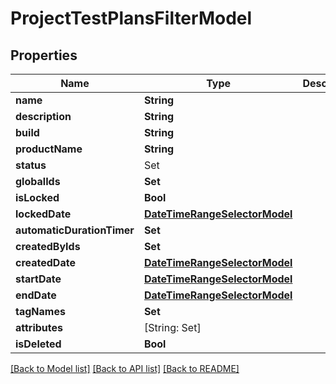 # ProjectTestPlansFilterModel

## Properties
Name | Type | Description | Notes
------------ | ------------- | ------------- | -------------
**name** | **String** |  | [optional] 
**description** | **String** |  | [optional] 
**build** | **String** |  | [optional] 
**productName** | **String** |  | [optional] 
**status** | Set<TestPlanStatusModel> |  | [optional] 
**globalIds** | **Set<Int64>** |  | [optional] 
**isLocked** | **Bool** |  | [optional] 
**lockedDate** | [**DateTimeRangeSelectorModel**](DateTimeRangeSelectorModel.md) |  | [optional] 
**automaticDurationTimer** | **Set<Bool>** |  | [optional] 
**createdByIds** | **Set<UUID>** |  | [optional] 
**createdDate** | [**DateTimeRangeSelectorModel**](DateTimeRangeSelectorModel.md) |  | [optional] 
**startDate** | [**DateTimeRangeSelectorModel**](DateTimeRangeSelectorModel.md) |  | [optional] 
**endDate** | [**DateTimeRangeSelectorModel**](DateTimeRangeSelectorModel.md) |  | [optional] 
**tagNames** | **Set<String>** |  | [optional] 
**attributes** | [String: Set<String>] |  | [optional] 
**isDeleted** | **Bool** |  | [optional] 

[[Back to Model list]](../README.md#documentation-for-models) [[Back to API list]](../README.md#documentation-for-api-endpoints) [[Back to README]](../README.md)


